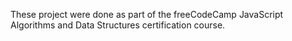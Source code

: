 These project were done as part of the freeCodeCamp JavaScript Algorithms and Data Structures certification course.
